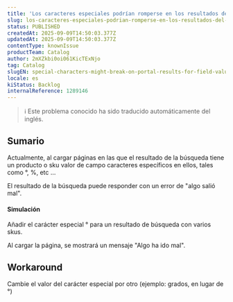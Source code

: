 ```yaml
---
title: 'Los caracteres especiales podrían romperse en los resultados del portal para los valores de campo'
slug: los-caracteres-especiales-podrian-romperse-en-los-resultados-del-portal-para-los-valores-de-campo
status: PUBLISHED
createdAt: 2025-09-09T14:50:03.377Z
updatedAt: 2025-09-09T14:50:03.377Z
contentType: knownIssue
productTeam: Catalog
author: 2mXZkbi0oi061KicTExNjo
tag: Catalog
slugEN: special-characters-might-break-on-portal-results-for-field-values
locale: es
kiStatus: Backlog
internalReference: 1289146
---
```


>ℹ️ Este problema conocido ha sido traducido automáticamente del inglés.

## Sumario


Actualmente, al cargar páginas en las que el resultado de la búsqueda tiene un producto o sku valor de campo caracteres específicos en ellos, tales como °, %, etc ...

El resultado de la búsqueda puede responder con un error de "algo salió mal".


#### Simulación


Añadir el carácter especial ° para un resultado de búsqueda con varios skus.

Al cargar la página, se mostrará un mensaje "Algo ha ido mal".

## Workaround


Cambie el valor del carácter especial por otro (ejemplo: grados, en lugar de °)



